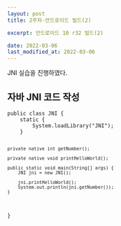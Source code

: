 ```yaml
---
layout: post
title: 2주차-안드로이드 빌드(2)

excerpt: 안드로이드 10 r32 빌드(2)

date: 2022-03-06
last_modified_at: 2022-03-06
---
```


JNI 실습을 진행하였다.

<H2>자바 JNI 코드 작성</H2>
<pre>
<code>public class JNI {
	static {
        System.loadLibrary("JNI");
    }

    private native int getNumber();

    private native void printHelloWorld();

    public static void main(String[] args) {
        JNI jni = new JNI();

        jni.printHelloWorld();
        System.out.println(jni.getNumber());
    }
}</code>
</pre>
